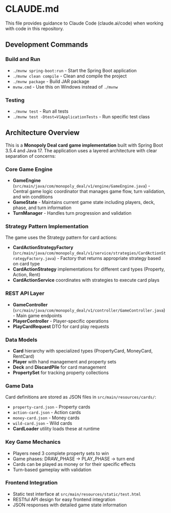 # CLAUDE.md

This file provides guidance to Claude Code (claude.ai/code) when working with code in this repository.

## Development Commands

### Build and Run
- `./mvnw spring-boot:run` - Start the Spring Boot application
- `./mvnw clean compile` - Clean and compile the project
- `./mvnw package` - Build JAR package
- `mvnw.cmd` - Use this on Windows instead of `./mvnw`

### Testing
- `./mvnw test` - Run all tests
- `./mvnw test -Dtest=V1ApplicationTests` - Run specific test class

## Architecture Overview

This is a **Monopoly Deal card game implementation** built with Spring Boot 3.5.4 and Java 17. The application uses a layered architecture with clear separation of concerns:

### Core Game Engine
- **GameEngine** (`src/main/java/com/monopoly_deal/v1/engine/GameEngine.java`) - Central game logic coordinator that manages game flow, turn validation, and win conditions
- **GameState** - Maintains current game state including players, deck, phase, and turn information  
- **TurnManager** - Handles turn progression and validation

### Strategy Pattern Implementation
The game uses the Strategy pattern for card actions:
- **CardActionStrategyFactory** (`src/main/java/com/monopoly_deal/v1/service/strategies/CardActionStrategyFactory.java`) - Factory that returns appropriate strategy based on card type
- **CardActionStrategy** implementations for different card types (Property, Action, Rent)
- **CardActionService** coordinates with strategies to execute card plays

### REST API Layer
- **GameController** (`src/main/java/com/monopoly_deal/v1/controller/GameController.java`) - Main game endpoints
- **PlayerController** - Player-specific operations
- **PlayCardRequest** DTO for card play requests

### Data Models
- **Card** hierarchy with specialized types (PropertyCard, MoneyCard, RentCard)
- **Player** with hand management and property sets
- **Deck** and **DiscardPile** for card management
- **PropertySet** for tracking property collections

### Game Data
Card definitions are stored as JSON files in `src/main/resources/cards/`:
- `property-card.json` - Property cards
- `action-card.json` - Action cards  
- `money-card.json` - Money cards
- `wild-card.json` - Wild cards
- **CardLoader** utility loads these at runtime

### Key Game Mechanics
- Players need 3 complete property sets to win
- Game phases: DRAW_PHASE → PLAY_PHASE → turn end
- Cards can be played as money or for their specific effects
- Turn-based gameplay with validation

### Frontend Integration
- Static test interface at `src/main/resources/static/test.html`
- RESTful API design for easy frontend integration
- JSON responses with detailed game state information